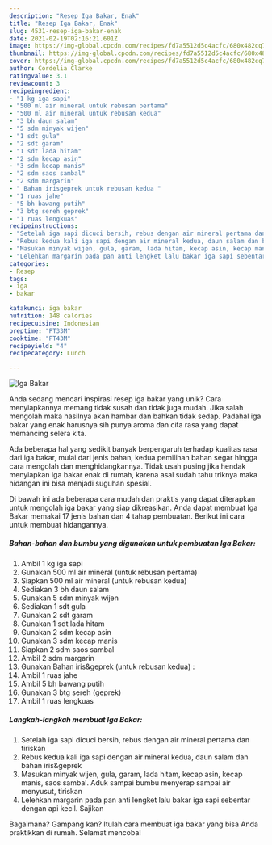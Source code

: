 ```yaml
---
description: "Resep Iga Bakar, Enak"
title: "Resep Iga Bakar, Enak"
slug: 4531-resep-iga-bakar-enak
date: 2021-02-19T02:16:21.601Z
image: https://img-global.cpcdn.com/recipes/fd7a5512d5c4acfc/680x482cq70/iga-bakar-foto-resep-utama.jpg
thumbnail: https://img-global.cpcdn.com/recipes/fd7a5512d5c4acfc/680x482cq70/iga-bakar-foto-resep-utama.jpg
cover: https://img-global.cpcdn.com/recipes/fd7a5512d5c4acfc/680x482cq70/iga-bakar-foto-resep-utama.jpg
author: Cordelia Clarke
ratingvalue: 3.1
reviewcount: 3
recipeingredient:
- "1 kg iga sapi"
- "500 ml air mineral untuk rebusan pertama"
- "500 ml air mineral untuk rebusan kedua"
- "3 bh daun salam"
- "5 sdm minyak wijen"
- "1 sdt gula"
- "2 sdt garam"
- "1 sdt lada hitam"
- "2 sdm kecap asin"
- "3 sdm kecap manis"
- "2 sdm saos sambal"
- "2 sdm margarin"
- " Bahan irisgeprek untuk rebusan kedua "
- "1 ruas jahe"
- "5 bh bawang putih"
- "3 btg sereh geprek"
- "1 ruas lengkuas"
recipeinstructions:
- "Setelah iga sapi dicuci bersih, rebus dengan air mineral pertama dan tiriskan"
- "Rebus kedua kali iga sapi dengan air mineral kedua, daun salam dan bahan iris&amp;geprek"
- "Masukan minyak wijen, gula, garam, lada hitam, kecap asin, kecap manis, saos sambal. Aduk sampai bumbu menyerap sampai air menyusut, tiriskan"
- "Lelehkan margarin pada pan anti lengket lalu bakar iga sapi sebentar dengan api kecil. Sajikan"
categories:
- Resep
tags:
- iga
- bakar

katakunci: iga bakar 
nutrition: 148 calories
recipecuisine: Indonesian
preptime: "PT33M"
cooktime: "PT43M"
recipeyield: "4"
recipecategory: Lunch

---
```



![Iga Bakar](https://img-global.cpcdn.com/recipes/fd7a5512d5c4acfc/680x482cq70/iga-bakar-foto-resep-utama.jpg)

Anda sedang mencari inspirasi resep iga bakar yang unik? Cara menyiapkannya memang tidak susah dan tidak juga mudah. Jika salah mengolah maka hasilnya akan hambar dan bahkan tidak sedap. Padahal iga bakar yang enak harusnya sih punya aroma dan cita rasa yang dapat memancing selera kita.



Ada beberapa hal yang sedikit banyak berpengaruh terhadap kualitas rasa dari iga bakar, mulai dari jenis bahan, kedua pemilihan bahan segar hingga cara mengolah dan menghidangkannya. Tidak usah pusing jika hendak menyiapkan iga bakar enak di rumah, karena asal sudah tahu triknya maka hidangan ini bisa menjadi suguhan spesial.


Di bawah ini ada beberapa cara mudah dan praktis yang dapat diterapkan untuk mengolah iga bakar yang siap dikreasikan. Anda dapat membuat Iga Bakar memakai 17 jenis bahan dan 4 tahap pembuatan. Berikut ini cara untuk membuat hidangannya.

<!--inarticleads1-->

##### Bahan-bahan dan bumbu yang digunakan untuk pembuatan Iga Bakar:

1. Ambil 1 kg iga sapi
1. Gunakan 500 ml air mineral (untuk rebusan pertama)
1. Siapkan 500 ml air mineral (untuk rebusan kedua)
1. Sediakan 3 bh daun salam
1. Gunakan 5 sdm minyak wijen
1. Sediakan 1 sdt gula
1. Gunakan 2 sdt garam
1. Gunakan 1 sdt lada hitam
1. Gunakan 2 sdm kecap asin
1. Gunakan 3 sdm kecap manis
1. Siapkan 2 sdm saos sambal
1. Ambil 2 sdm margarin
1. Gunakan  Bahan iris&amp;geprek (untuk rebusan kedua) :
1. Ambil 1 ruas jahe
1. Ambil 5 bh bawang putih
1. Gunakan 3 btg sereh (geprek)
1. Ambil 1 ruas lengkuas




<!--inarticleads2-->

##### Langkah-langkah membuat Iga Bakar:

1. Setelah iga sapi dicuci bersih, rebus dengan air mineral pertama dan tiriskan
1. Rebus kedua kali iga sapi dengan air mineral kedua, daun salam dan bahan iris&amp;geprek
1. Masukan minyak wijen, gula, garam, lada hitam, kecap asin, kecap manis, saos sambal. Aduk sampai bumbu menyerap sampai air menyusut, tiriskan
1. Lelehkan margarin pada pan anti lengket lalu bakar iga sapi sebentar dengan api kecil. Sajikan




Bagaimana? Gampang kan? Itulah cara membuat iga bakar yang bisa Anda praktikkan di rumah. Selamat mencoba!
